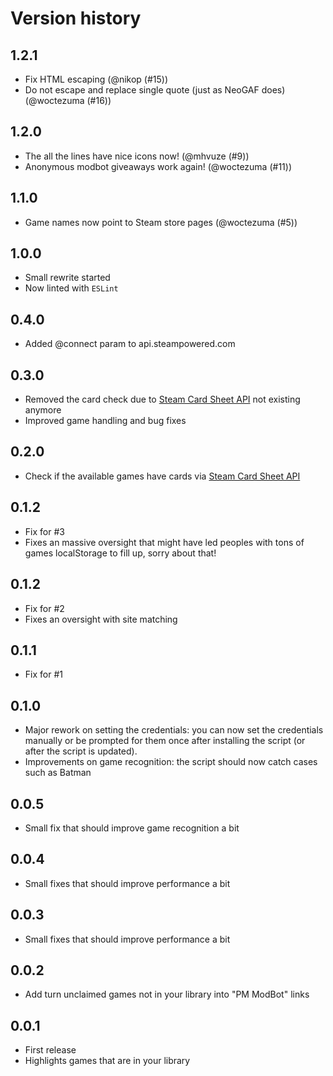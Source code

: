 # Version history
## 1.2.1
* Fix HTML escaping (@nikop (#15))
* Do not escape and replace single quote (just as NeoGAF does) (@woctezuma (#16))

## 1.2.0
* The all the lines have nice icons now! (@mhvuze (#9))
* Anonymous modbot giveaways work again! (@woctezuma (#11))

## 1.1.0
* Game names now point to Steam store pages (@woctezuma (#5))

## 1.0.0
* Small rewrite started
* Now linted with `ESLint`

## 0.4.0
* Added @connect param to api.steampowered.com

## 0.3.0
* Removed the card check due to [Steam Card Sheet API](http://www.steamcardsheet.com/api.html) not existing anymore
* Improved game handling and bug fixes

## 0.2.0
* Check if the available games have cards via [Steam Card Sheet API](http://www.steamcardsheet.com/api.html)

## 0.1.2
* Fix for #3
* Fixes an massive oversight that might have led peoples with tons of games localStorage to fill up, sorry about that!

## 0.1.2
* Fix for #2
* Fixes an oversight with site matching

## 0.1.1
* Fix for #1

## 0.1.0
* Major rework on setting the credentials: you can now set the credentials manually or be prompted for them once after installing the script (or after the script is updated).
* Improvements on game recognition: the script should now catch cases such as Batman

## 0.0.5
* Small fix that should improve game recognition a bit

## 0.0.4
* Small fixes that should improve performance a bit

## 0.0.3
* Small fixes that should improve performance a bit

## 0.0.2
* Add turn unclaimed games not in your library into "PM ModBot" links

## 0.0.1
* First release
* Highlights games that are in your library
